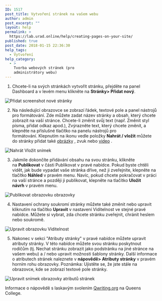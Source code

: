 ```yaml
---
ID: 1517
post_title: Vytvoření stránek na vašem webu
author: admin
post_excerpt: ""
layout: help
permalink: >
  https://lab.urad.online/help/creating-pages-on-your-site/
published: true
post_date: 2018-01-15 22:36:30
help_tags:
  - Vytvoření
help_category:
  - >
    Tvorba webových stránek (pro
    administrátory webu)
---
```

1. Chcete-li na svých stránkách vytvořit stránku, přejděte na panel Dashboard a v levém menu klikněte na <strong>Stránky&gt; Přidat nový</strong>.

<img class="alignnone wp-image-3193 size-full" src="https://openlab.citytech.cuny.edu/wp-content/uploads/2012/08/Creating_Pages1.png" alt="Přidat screenshot nové stránky" />

2. Na následující obrazovce se zobrazí řádek, textové pole a panel nástrojů pro formátování. Zde můžete zadat název stránky a obsah, který chcete zobrazit na vaší stránce. Chcete-li změnit svůj text (např. Změnit styl písma, přidat odkaz apod.), Zvýrazněte text, který chcete změnit, a klepněte na příslušné tlačítko na panelu nástrojů pro formátování. Klepnutím na ikonu vedle položky <strong>Nahrát / vložit</strong> můžete do stránky přidat také <a title="Přidání obrázků na váš web" href="https://lab.urad.online/help/adding-images-to-your-site/">obrázky</a> , zvuk nebo <a title="Přidání videa na vaše stránky" href="https://lab.urad.online/help/adding-video-to-your-site/">video</a> .

<img class="alignnone wp-image-3194 size-full" src="https://openlab.citytech.cuny.edu/wp-content/uploads/2012/08/Creating_Pages2.png" alt="Nahrát Vložit snímek" />

3. Jakmile dokončíte přidávání obsahu na svou stránku, klikněte na <strong>Publikovat</strong> v části Publikovat v pravé nabídce. Pokud byste chtěli vidět, jak bude vypadat vaše stránka dříve, než ji zveřejníte, klepněte na tlačítko <strong>Náhled</strong> v pravém menu. Navíc, pokud chcete pokračovat v práci na vaší stránce a později ji publikovat, klepněte na tlačítko <strong>Uložit návrh</strong> v pravém menu.

<img class="alignnone wp-image-3195 size-full" src="https://openlab.citytech.cuny.edu/wp-content/uploads/2012/08/Creating_Pages3.png" alt="Publikovat obrazovku obrazovky" />

4. Nastavení ochrany soukromí stránky můžete také změnit nebo upravit kliknutím na tlačítko <strong>Upravit</strong> v nastavení Viditelnost ve stejné pravé nabídce. Můžete si vybrat, zda chcete stránku zveřejnit, chránit heslem nebo soukromě.

<img class="alignnone wp-image-3196 size-full" src="https://openlab.citytech.cuny.edu/wp-content/uploads/2012/08/Creating_Pages4.png" alt="Upravit obrazovku Viditelnost" />

5. Nakonec v sekci "Atributy stránky" v pravé nabídce můžete upravit atributy stránky. V této nabídce můžete svou stránku poskytnout rodičům (tj. Nechat stránku zobrazit jako podstránku na jiné stránce na vašem webu) a / nebo upravit možnosti šablony stránky. Další informace o atributech stránek naleznete v <strong>nápovědě&gt; Atributy stránky</strong> v pravém horním rohu obrazovky. Poznámka: Ujistěte se, že jste stále na obrazovce, kde se zobrazí textové pole stránky.

<img class="alignnone wp-image-3197 size-full" src="https://openlab.citytech.cuny.edu/wp-content/uploads/2012/08/Creating_Pages5.png" alt="Upravit snímek obrazovky atributů stránek" />

Informace o nápovědě s laskavým svolením <a href="http://help.qwriting.org/" target="_blank" rel="noopener">Qwriting.org</a> na Queens College.